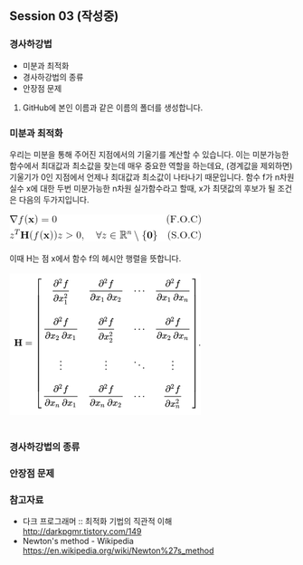 ## Session 03 (작성중)
### 경사하강법

* 미분과 최적화
* 경사하강법의 종류
* 안장점 문제


1. GitHub에 본인 이름과 같은 이름의 폴더를 생성합니다.

### 미분과 최적화

우리는 미분을 통해 주어진 지점에서의 기울기를 계산할 수 있습니다. 이는 미분가능한 함수에서 최대값과 최소값을 찾는데 매우 중요한 역할을 하는데요, (경계값을 제외하면) 기울기가 0인 지점에서 언제나 최대값과 최소값이 나타나기 때문입니다. 함수 f가 n차원 실수 x에 대한 두번 미분가능한 n차원 실가함수라고 할때, x가 최댓값의 후보가 될 조건은 다음의 두가지입니다.
<br></br>
![session03_01](./image/session03_01_focnsoc.png)
<br></br>
이때 H는 점 x에서 함수 f의 헤시안 행렬을 뜻합니다.
<br></br>
![session03_02](./image/session03_02_hessian.png)
<br></br>


### 경사하강법의 종류


### 안장점 문제



### 참고자료

* 다크 프로그래머 :: 최적화 기법의 직관적 이해  
http://darkpgmr.tistory.com/149
* Newton's method - Wikipedia  
https://en.wikipedia.org/wiki/Newton%27s_method
